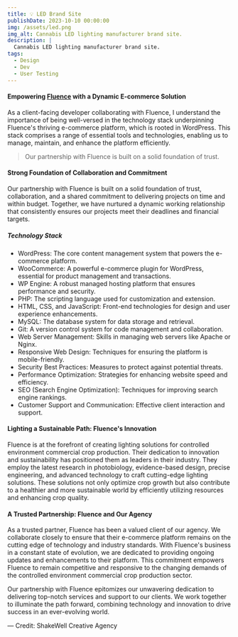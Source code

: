 ```yaml
---
title: 💡 LED Brand Site
publishDate: 2023-10-10 00:00:00
img: /assets/led.png
img_alt: Cannabis LED lighting manufacturer brand site.
description: |
  Cannabis LED lighting manufacturer brand site.
tags:
  - Design
  - Dev
  - User Testing
---
```


#### Empowering <a href="https://fluence-led.com">Fluence</a> with a Dynamic E-commerce Solution

As a client-facing developer collaborating with Fluence, I understand the importance of being well-versed in the technology stack underpinning Fluence's thriving e-commerce platform, which is rooted in WordPress. This stack comprises a range of essential tools and technologies, enabling us to manage, maintain, and enhance the platform efficiently.

> Our partnership with Fluence is built on a solid foundation of trust.

#### Strong Foundation of Collaboration and Commitment

Our partnership with Fluence is built on a solid foundation of trust, collaboration, and a shared commitment to delivering projects on time and within budget. Together, we have nurtured a dynamic working relationship that consistently ensures our projects meet their deadlines and financial targets.

##### Technology Stack

- WordPress: The core content management system that powers the e-commerce platform.
- WooCommerce: A powerful e-commerce plugin for WordPress, essential for product management and transactions.
- WP Engine: A robust managed hosting platform that ensures performance and security.
- PHP: The scripting language used for customization and extension.
- HTML, CSS, and JavaScript: Front-end technologies for design and user experience enhancements.
- MySQL: The database system for data storage and retrieval.
- Git: A version control system for code management and collaboration.
- Web Server Management: Skills in managing web servers like Apache or Nginx.
- Responsive Web Design: Techniques for ensuring the platform is mobile-friendly.
- Security Best Practices: Measures to protect against potential threats.
- Performance Optimization: Strategies for enhancing website speed and efficiency.
- SEO (Search Engine Optimization): Techniques for improving search engine rankings.
- Customer Support and Communication: Effective client interaction and support.

<!-- ##### **Primary Colors**

<div class="style-guide-figma">
<iframe style="border: 1px solid rgba(0, 0, 0, 0.1);"  src="https://www.figma.com/embed?embed_host=share&url=https%3A%2F%2Fwww.figma.com%2Ffile%2FLZ0rKaRmhjTYYYaae0NIqE%2FFluence-Style-Guide%3Ftype%3Ddesign%26node-id%3D3%253A708%26mode%3Ddesign%26t%3DDb4KsUNPINGi2bJH-1" allowfullscreen></iframe>

---

##### **Secondary Colors**

<iframe style="border: 1px solid rgba(0, 0, 0, 0.1);"  src="https://www.figma.com/embed?embed_host=share&url=https%3A%2F%2Fwww.figma.com%2Ffile%2FLZ0rKaRmhjTYYYaae0NIqE%2FFluence-Style-Guide%3Ftype%3Ddesign%26node-id%3D8%253A257%26mode%3Ddesign%26t%3DDb4KsUNPINGi2bJH-1" allowfullscreen></iframe>

---

##### **Fonts**

<iframe style="border: 1px solid rgba(0, 0, 0, 0.1);"  src="https://www.figma.com/embed?embed_host=share&url=https%3A%2F%2Fwww.figma.com%2Ffile%2FLZ0rKaRmhjTYYYaae0NIqE%2FFluence-Style-Guide%3Ftype%3Ddesign%26node-id%3D11%253A344%26mode%3Ddesign%26t%3DDb4KsUNPINGi2bJH-1" allowfullscreen></iframe>

---

##### **Text Styles**

<iframe style="border: 1px solid rgba(0, 0, 0, 0.1);"  src="https://www.figma.com/embed?embed_host=share&url=https%3A%2F%2Fwww.figma.com%2Ffile%2FLZ0rKaRmhjTYYYaae0NIqE%2FFluence-Style-Guide%3Ftype%3Ddesign%26node-id%3D12%253A528%26mode%3Ddesign%26t%3DDb4KsUNPINGi2bJH-1" allowfullscreen></iframe>

---

##### **Logo**

<iframe style="border: 1px solid rgba(0, 0, 0, 0.1);"  src="https://www.figma.com/embed?embed_host=share&url=https%3A%2F%2Fwww.figma.com%2Ffile%2FLZ0rKaRmhjTYYYaae0NIqE%2FFluence-Style-Guide%3Ftype%3Ddesign%26node-id%3D12%253A552%26mode%3Ddesign%26t%3DDb4KsUNPINGi2bJH-1" allowfullscreen></iframe>

---

</div>
<style>

iframe {
min-height: 600px;
width: 100%;
}

.style-guide-figma {
display: none ;
}

@media (min-width: 50em) {
.style-guide-figma {
display: inline-block;
}
}
</style> -->

#### Lighting a Sustainable Path: Fluence's Innovation

Fluence is at the forefront of creating lighting solutions for controlled environment commercial crop production. Their dedication to innovation and sustainability has positioned them as leaders in their industry. They employ the latest research in photobiology, evidence-based design, precise engineering, and advanced technology to craft cutting-edge lighting solutions. These solutions not only optimize crop growth but also contribute to a healthier and more sustainable world by efficiently utilizing resources and enhancing crop quality.

#### A Trusted Partnership: Fluence and Our Agency

As a trusted partner, Fluence has been a valued client of our agency. We collaborate closely to ensure that their e-commerce platform remains on the cutting edge of technology and industry standards. With Fluence's business in a constant state of evolution, we are dedicated to providing ongoing updates and enhancements to their platform. This commitment empowers Fluence to remain competitive and responsive to the changing demands of the controlled environment commercial crop production sector.

Our partnership with Fluence epitomizes our unwavering dedication to delivering top-notch services and support to our clients. We work together to illuminate the path forward, combining technology and innovation to drive success in an ever-evolving world.

— Credit: ShakeWell Creative Agency
